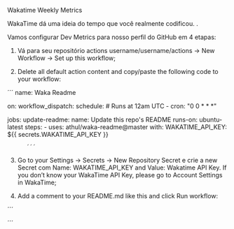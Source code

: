 Wakatime Weekly Metrics

WakaTime dá uma ideia do tempo que você realmente codificou. .

Vamos configurar Dev Metrics para nosso perfil do GitHub em 4 etapas:

1. Vá para seu repositório actions username/username/actions -> New Workflow -> Set up this workflow;

2. Delete all default action content and copy/paste the following code to your workflow:

´´´
name: Waka Readme

on:
  workflow_dispatch:
  schedule:
    # Runs at 12am UTC
    - cron: "0 0 * * *"

jobs:
  update-readme:
    name: Update this repo's README
    runs-on: ubuntu-latest
    steps:
      - uses: athul/waka-readme@master
        with:
          WAKATIME_API_KEY: ${{ secrets.WAKATIME_API_KEY }}
          
          ´´´
          
3. Go to your Settings -> Secrets -> New Repository Secret e crie a new Secret com Name: WAKATIME_API_KEY and Value: Wakatime API Key. 
If you don’t know your WakaTime API Key, please go to Account Settings in WakaTime;

4. Add a comment to your README.md like this and click Run workflow:

´´´
<!--START_SECTION:waka-->
<!--END_SECTION:waka--> 
´´´
